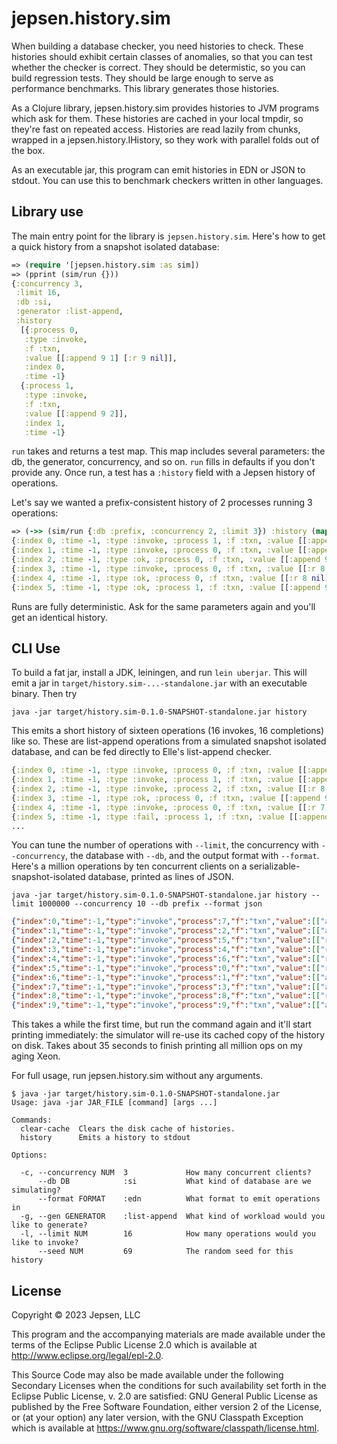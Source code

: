 # jepsen.history.sim

When building a database checker, you need histories to check. These histories
should exhibit certain classes of anomalies, so that you can test whether the
checker is correct. They should be determistic, so you can build regression
tests. They should be large enough to serve as performance benchmarks. This library generates those histories.

As a Clojure library, jepsen.history.sim provides histories to JVM programs
which ask for them. These histories are cached in your local tmpdir, so they're
fast on repeated access. Histories are read lazily from chunks, wrapped in a
jepsen.history.IHistory, so they work with parallel folds out of the box.

As an executable jar, this program can emit histories in EDN or JSON to stdout.
You can use this to benchmark checkers written in other languages.

## Library use

The main entry point for the library is `jepsen.history.sim`. Here's how to get a quick history from a snapshot isolated database:

```clj
=> (require '[jepsen.history.sim :as sim])
=> (pprint (sim/run {}))
{:concurrency 3,
 :limit 16,
 :db :si,
 :generator :list-append,
 :history
  [{:process 0,
   :type :invoke,
   :f :txn,
   :value [[:append 9 1] [:r 9 nil]],
   :index 0,
   :time -1}
  {:process 1,
   :type :invoke,
   :f :txn,
   :value [[:append 9 2]],
   :index 1,
   :time -1}
```

`run` takes and returns a test map. This map includes several parameters: the
db, the generator, concurrency, and so on. `run` fills in defaults if you don't
provide any. Once run, a test has a `:history` field with a Jepsen history of
operations.

Let's say we wanted a prefix-consistent history of 2 processes running 3 operations:

```clj
=> (->> (sim/run {:db :prefix, :concurrency 2, :limit 3}) :history (mapv prn))
{:index 0, :time -1, :type :invoke, :process 1, :f :txn, :value [[:append 9 1] [:r 9 nil]]}
{:index 1, :time -1, :type :invoke, :process 0, :f :txn, :value [[:append 9 2]]}
{:index 2, :time -1, :type :ok, :process 0, :f :txn, :value [[:append 9 2]]}
{:index 3, :time -1, :type :invoke, :process 0, :f :txn, :value [[:r 8 nil] [:r 9 nil]]}
{:index 4, :time -1, :type :ok, :process 0, :f :txn, :value [[:r 8 nil] [:r 9 [2]]]}
{:index 5, :time -1, :type :ok, :process 1, :f :txn, :value [[:append 9 1] [:r 9 [2 1]]]}
```

Runs are fully deterministic. Ask for the same parameters again and you'll get
an identical history.

## CLI Use

To build a fat jar, install a JDK, leiningen, and run `lein uberjar`. This will
emit a jar in `target/history.sim-...-standalone.jar` with an executable
binary. Then try

```
java -jar target/history.sim-0.1.0-SNAPSHOT-standalone.jar history
```

This emits a short history of sixteen operations (16 invokes, 16 completions)
like so. These are list-append operations from a simulated snapshot isolated
database, and can be fed directly to Elle's list-append checker.

```clj
{:index 0, :time -1, :type :invoke, :process 0, :f :txn, :value [[:append 9 1] [:r 9 nil]]}
{:index 1, :time -1, :type :invoke, :process 1, :f :txn, :value [[:append 9 2]]}
{:index 2, :time -1, :type :invoke, :process 2, :f :txn, :value [[:r 8 nil] [:r 9 nil]]}
{:index 3, :time -1, :type :ok, :process 0, :f :txn, :value [[:append 9 1] [:r 9 [1]]]}
{:index 4, :time -1, :type :invoke, :process 0, :f :txn, :value [[:r 7 nil]]}
{:index 5, :time -1, :type :fail, :process 1, :f :txn, :value [[:append 9 2]]}
...
```

You can tune the number of operations with `--limit`, the concurrency with
`--concurrency`, the database with `--db`, and the output format with
`--format`. Here's a million operations by ten concurrent clients on a
serializable-snapshot-isolated database, printed as lines of JSON.

```
java -jar target/history.sim-0.1.0-SNAPSHOT-standalone.jar history --limit 1000000 --concurrency 10 --db prefix --format json
```

```json
{"index":0,"time":-1,"type":"invoke","process":7,"f":"txn","value":[["append",9,1],["r",9,null]]}
{"index":1,"time":-1,"type":"invoke","process":2,"f":"txn","value":[["append",9,2]]}
{"index":2,"time":-1,"type":"invoke","process":5,"f":"txn","value":[["r",8,null],["r",9,null]]}
{"index":3,"time":-1,"type":"invoke","process":4,"f":"txn","value":[["r",7,null]]}
{"index":4,"time":-1,"type":"invoke","process":6,"f":"txn","value":[["r",9,null],["r",9,null]]}
{"index":5,"time":-1,"type":"invoke","process":0,"f":"txn","value":[["r",9,null]]}
{"index":6,"time":-1,"type":"invoke","process":1,"f":"txn","value":[["append",6,1]]}
{"index":7,"time":-1,"type":"invoke","process":3,"f":"txn","value":[["append",8,1],["r",7,null]]}
{"index":8,"time":-1,"type":"invoke","process":8,"f":"txn","value":[["r",9,null],["r",6,null]]}
{"index":9,"time":-1,"type":"invoke","process":9,"f":"txn","value":[["append",8,2],["append",8,3]]}
```

This takes a while the first time, but run the command again and it'll start
printing immediately: the simulator will re-use its cached copy of the history
on disk. Takes about 35 seconds to finish printing all million ops on my aging
Xeon.

For full usage, run jepsen.history.sim without any arguments.

```
$ java -jar target/history.sim-0.1.0-SNAPSHOT-standalone.jar
Usage: java -jar JAR_FILE [command] [args ...]

Commands:
  clear-cache  Clears the disk cache of histories.
  history      Emits a history to stdout

Options:

  -c, --concurrency NUM  3             How many concurrent clients?
      --db DB            :si           What kind of database are we simulating?
      --format FORMAT    :edn          What format to emit operations in
  -g, --gen GENERATOR    :list-append  What kind of workload would you like to generate?
  -l, --limit NUM        16            How many operations would you like to invoke?
      --seed NUM         69            The random seed for this history
```

## License

Copyright © 2023 Jepsen, LLC

This program and the accompanying materials are made available under the
terms of the Eclipse Public License 2.0 which is available at
http://www.eclipse.org/legal/epl-2.0.

This Source Code may also be made available under the following Secondary
Licenses when the conditions for such availability set forth in the Eclipse
Public License, v. 2.0 are satisfied: GNU General Public License as published by
the Free Software Foundation, either version 2 of the License, or (at your
option) any later version, with the GNU Classpath Exception which is available
at https://www.gnu.org/software/classpath/license.html.
